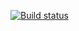 [![Build status](https://ci.appveyor.com/api/projects/status/5cs3j0xwgwq3rgec?svg=true)](https://ci.appveyor.com/project/Visens/seleniumweb)